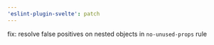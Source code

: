 ```yaml
---
'eslint-plugin-svelte': patch
---
```


fix: resolve false positives on nested objects in `no-unused-props` rule

